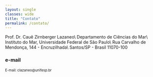 ```yaml
---
layout: single
classes: wide
title: "Contato"
permalink: /contato/
---
```


Prof. Dr. Cauê Zirnberger Lazaneo\\
Departamento de Ciências do Mar\\
Instituto do Mar, Universidade Federal de São Paulo\\
Rua Carvalho de Mendonça, 144 - Encruzilhada\\
Santos/SP - Brasil  11070-100


### e-mail 
<p style="font-size: 0.8em;">E-mail: clazaneo@unifesp.br
</p>
